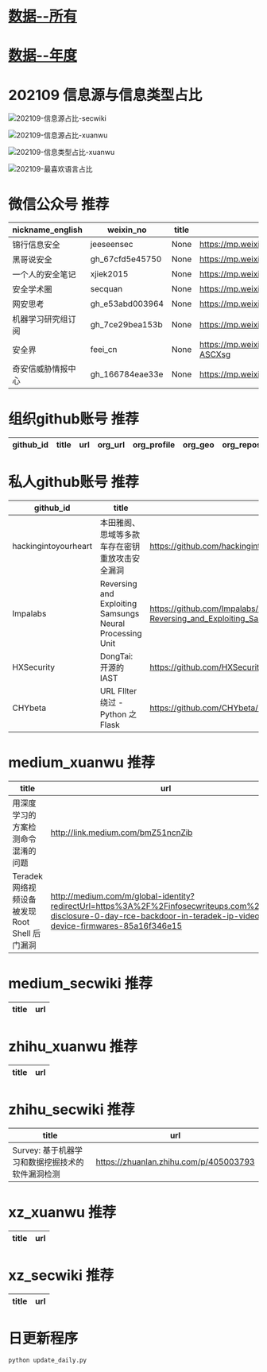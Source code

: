 # [数据--所有](README_20.md)
# [数据--年度](README_2021.md)
# 202109 信息源与信息类型占比
![202109-信息源占比-secwiki](data/img/domain/202109-信息源占比-secwiki.png)

![202109-信息源占比-xuanwu](data/img/domain/202109-信息源占比-xuanwu.png)



![202109-信息类型占比-xuanwu](data/img/tag/202109-信息类型占比-xuanwu.png)

![202109-最喜欢语言占比](data/img/language/202109-最喜欢语言占比.png)

# 微信公众号 推荐
| nickname_english | weixin_no | title | url| 
| --- | --- | --- | ---| 
| 锦行信息安全 | jeeseensec | None | https://mp.weixin.qq.com/s/2CZA9aRr9nsawMkxHQrupg | 1| 
| 黑哥说安全 | gh_67cfd5e45750 | None | https://mp.weixin.qq.com/s/fQatA5iyewqRBMWtpVjsRA | 1| 
| 一个人的安全笔记 | xjiek2015 | None | https://mp.weixin.qq.com/s/HFh8pMRtZ-fm_-0lMoUqvw | 1| 
| 安全学术圈 | secquan | None | https://mp.weixin.qq.com/s/ErjUg177-jGR9UQjyZaEoA | 1| 
| 网安思考 | gh_e53abd003964 | None | https://mp.weixin.qq.com/s/CwXqkHDSFK6XMFtvOpnsjw | 1| 
| 机器学习研究组订阅 | gh_7ce29bea153b | None | https://mp.weixin.qq.com/s/jfgrIRQSb_gPwvYGs8b_Pw | 1| 
| 安全界 | feei_cn | None | https://mp.weixin.qq.com/s/Fo0OhNb-MP-GqKM-ASCXsg | 1| 
| 奇安信威胁情报中心 | gh_166784eae33e | None | https://mp.weixin.qq.com/s/dGW0FrbZZ5UA6KuuZB8J_g | 1| 


# 组织github账号 推荐
| github_id | title | url | org_url | org_profile | org_geo | org_repositories | org_people | org_projects | repo_lang | repo_star | repo_forks| 
| --- | --- | --- | --- | --- | --- | --- | --- | --- | --- | --- | ---| 


# 私人github账号 推荐
| github_id | title | url | p_url | p_profile | p_loc | p_company | p_repositories | p_projects | p_stars | p_followers | p_following | repo_lang | repo_star | repo_forks | 
| --- | --- | --- | --- | --- | --- | --- | --- | --- | --- | --- | --- | --- | --- | ---| 
| hackingintoyourheart | 本田雅阁、思域等多款车存在密钥重放攻击安全漏洞 | https://github.com/hackingintoyourheart/unoriginal-rice-patty | https://github.com/HackingIntoYourHeart?tab=followers | Computer Scientist... ㅤㅤㅤㅤㅤㅤㅤㅤ BTC: 3NqgZV8MaYDp6B6AJxSs7La9XuMZx8Nuxk ㅤㅤㅤㅤㅤㅤㅤㅤㅤㅤㅤㅤㅤ ETH: 0x65a3CC7D99139000B43EeAe33EdcdCACbaE98524 | Earth | Blake Berry | 17 | 0 | 0 | 0 | 0 | Python,C++ | 0 | 0 | 1| 
| Impalabs | Reversing and Exploiting Samsungs Neural Processing Unit | https://github.com/Impalabs/conferences/blob/master/2021-barbhack21/21-Barbhack21-Reversing_and_Exploiting_Samsungs_Neural_Processing_Unit.pdf | None | None | None | None | 0 | 0 | 0 | 0 | 0 |  | 0 | 0 | 1| 
| HXSecurity | DongTai: 开源的 IAST | https://github.com/HXSecurity/DongTai | None | None | None | None | 0 | 0 | 0 | 0 | 0 | Shell,Java,Python,HTML,PLpgSQL,CSS | 0 | 0 | 1| 
| CHYbeta | URL FIlter 绕过 - Python 之 Flask | https://github.com/CHYbeta/URLFilterBypassDemo/blob/master/python/flask_demo/README.md | https://github.com/CHYbeta?tab=followers |  | China | XMU | 32 | 0 | 0 | 0 | 0 | Python,HTML,Dockerfile | 0 | 0 | 2| 


# medium_xuanwu 推荐
| title | url| 
| --- | ---| 
| 用深度学习的方案检测命令混淆的问题 | http://link.medium.com/bmZ51ncnZib| 
| Teradek 网络视频设备被发现 Root Shell 后门漏洞 | http://medium.com/m/global-identity?redirectUrl=https%3A%2F%2Finfosecwriteups.com%2Ffull-disclosure-0-day-rce-backdoor-in-teradek-ip-video-device-firmwares-85a16f346e15| 


# medium_secwiki 推荐
| title | url| 
| --- | ---| 


# zhihu_xuanwu 推荐
| title | url| 
| --- | ---| 


# zhihu_secwiki 推荐
| title | url| 
| --- | ---| 
| Survey: 基于机器学习和数据挖掘技术的软件漏洞检测 | https://zhuanlan.zhihu.com/p/405003793| 


# xz_xuanwu 推荐
| title | url| 
| --- | ---| 


# xz_secwiki 推荐
| title | url| 
| --- | ---| 



# 日更新程序
`python update_daily.py`